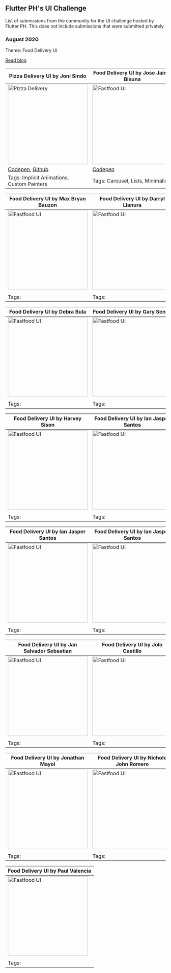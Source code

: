 ## Flutter PH's UI Challenge

List of submissions from the community for the UI challenge hosted by Flutter PH. This does not include submissions that were submitted privately.

### August 2020
Theme: Food Delivery UI

[Read blog](https://medium.com/flutterphilippines/flutter-philippines-uichallenge-august-2020-d747b4cc38d)

<!--
TODO: Remove this soon

Important details:

1. Project and dev names
2. Link to a screenshot
3. Link/s to the project (only if public)
4. Tags, can be updated later

-->

|Pizza Delivery UI by Joni Sindo|Food Delivery UI by Jose Jaime Bisuna|
|---|---|
|<img src="august/joni-sindo.png" alt="Pizza Delivery" width=250/>|<img src="august/jose-jaime-bisuna.png" alt="Fastfood UI" width=250/>|
|[Codepen](https://codepen.io/digitaljoni/pen/QWyXJZe), [Github](https://github.com/digitaljoni/examples_flutter/tree/master/pizza_delivery)|[Codepen](https://codepen.io/CambooBabbage/pen/VwaZPXp)|
|Tags: Implicit Animations, Custom Painters|Tags: Carousel, Lists, Minimalist|

<!-- Add other submissions here [Jansalvador1445] -->

|Food Delivery UI by Max Bryan Bauzon|Food Delivery UI by Darryl Llanura|
|---|---|
|<img src="august/bryan-bauzon.jpg" alt="Fastfood UI" width=250/>|<img src="august/darryl-llanura.png" alt="Fastfood UI" width=250/>|
|||
|Tags: |Tags:|

|Food Delivery UI by Debra Bula|Food Delivery UI by Gary Senoc|
|---|---|
|<img src="august/debra-bula.png" alt="Fastfood UI" width=250/>|<img src="august/gary-senoc.png" alt="Fastfood UI" width=250/>|
|||
|Tags: |Tags:|

|Food Delivery UI by Harvey Sison|Food Delivery UI by Ian Jasper Santos|
|---|---|
|<img src="august/harvey-sison.png" alt="Fastfood UI" width=250/>|<img src="august/ian-jasper-1.png" alt="Fastfood UI" width=250/>|
|||
|Tags: |Tags:|

|Food Delivery UI by Ian Jasper Santos|Food Delivery UI by Ian Jasper Santos|
|---|---|
|<img src="august/ian-jasper-2.png" alt="Fastfood UI" width=250/>|<img src="august/ian-jasper-3.png" alt="Fastfood UI" width=250/>|
|||
|Tags: |Tags:|

|Food Delivery UI by Jan Salvador Sebastian|Food Delivery UI by Jolo Castillo|
|---|---|
|<img src="august/jan-salvador-sebastian.png" alt="Fastfood UI" width=250/>|<img src="august/jolo-castillo.png" alt="Fastfood UI" width=250/>|
|||
|Tags: |Tags:|

|Food Delivery UI by Jonathan Mayol|Food Delivery UI by Nichole John Romero|
|---|---|
|<img src="august/jonathan-mayol.png" alt="Fastfood UI" width=250/>|<img src="august/nichole-john-romero.jpg" alt="Fastfood UI" width=250/>|
|||
|Tags: |Tags:|

|Food Delivery UI by Paul Valencia|
|---|
|<img src="august/paul-valencia.png" alt="Fastfood UI" width=250/>|
||
|Tags: |
